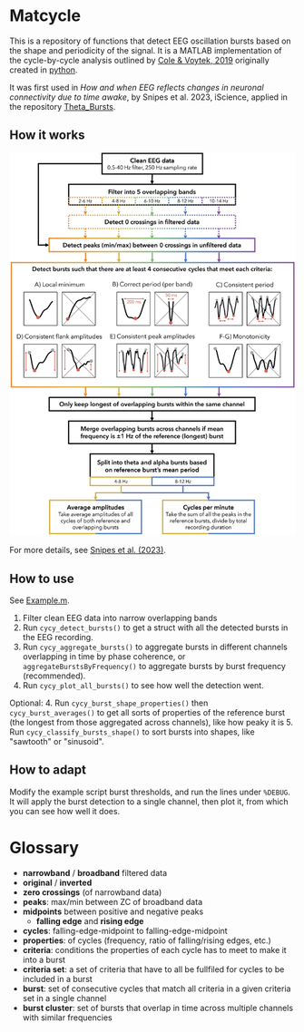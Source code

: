 # Matcycle
 
 This is a repository of functions that detect EEG oscillation bursts based on the shape and periodicity of the signal. It is a MATLAB implementation of the cycle-by-cycle analysis outlined by [Cole & Voytek, 2019](https://journals.physiology.org/doi/full/10.1152/jn.00273.2019) originally created in [python](https://github.com/bycycle-tools/bycycle).


It was first used in *How and when EEG reflects changes in neuronal connectivity due to time awake*, by Snipes et al. 2023, iScience, applied in the repository [Theta_Bursts](https://github.com/snipeso/Theta_Bursts).

## How it works
![Flowchart](docs/flowchart.jpg)

For more details, see [Snipes et al. (2023)](https://doi.org/10.1016/j.isci.2023.107138).


## How to use

See [Example.m](Example.m).

1. Filter clean EEG data into narrow overlapping bands
2. Run `cycy_detect_bursts()` to get a struct with all the detected bursts in the EEG recording.
3. Run `cycy_aggregate_bursts()` to aggregate bursts in different channels overlapping in time by phase coherence, or `aggregateBurstsByFrequency()` to aggregate bursts by burst frequency (recommended).
4. Run `cycy_plot_all_bursts()` to see how well the detection went.

Optional:
4. Run `cycy_burst_shape_properties()` then `cycy_burst_averages()` to get all sorts of properties of the reference burst (the longest from those aggregated across channels), like how peaky it is
5. Run `cycy_classify_bursts_shape()` to sort bursts into shapes, like "sawtooth" or "sinusoid".


## How to adapt
Modify the example script burst thresholds, and run the lines under `%DEBUG`. It will apply the burst detection to a single channel, then plot it, from which you can see how well it does.


# Glossary

- **narrowband** / **broadband** filtered data
- **original** / **inverted**
- **zero crossings** (of narrowband data)
- **peaks**: max/min between ZC of broadband data
- **midpoints** between positive and negative peaks
  - **falling edge** and **rising edge**
- **cycles**: falling-edge-midpoint to falling-edge-midpoint
- **properties**: of cycles (frequency, ratio of falling/rising edges, etc.)
- **criteria**: conditions the properties of each cycle has to meet to make it into a burst
- **criteria set**: a set of criteria that have to all be fullfiled for cycles to be included in a burst
- **burst**: set of consecutive cycles that match all criteria in a given criteria set in a single channel
- **burst cluster**: set of bursts that overlap in time across multiple channels with similar frequencies